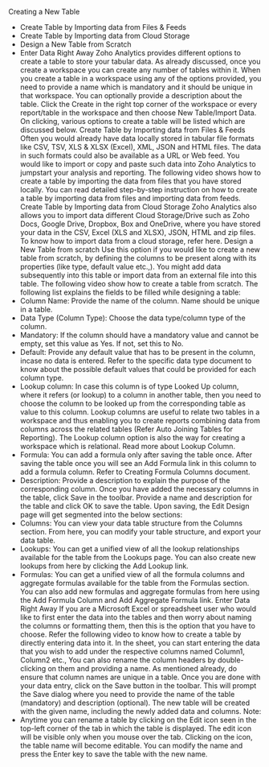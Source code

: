Creating a New Table
- Create Table by Importing data from Files & Feeds
- Create Table by Importing data from Cloud Storage
- Design a New Table from Scratch
- Enter Data Right Away
Zoho Analytics provides different options to create a table to store your tabular data. As already discussed, once you create a workspace you can create any number of tables within it.
When you create a table in a workspace using any of the options provided, you need to provide a name which is mandatory and it should be unique in that workspace. You can optionally provide a description about the table.
Click the Create in the right top corner of the workspace or every report/table in the workspace and then choose New Table/Import Data. On clicking, various options to create a table will be listed which are discussed below.
Create Table by Importing data from Files & Feeds
Often you would already have data locally stored in tabular file formats like CSV, TSV, XLS & XLSX (Excel), XML, JSON and HTML files. The data in such formats could also be available as a URL or Web feed. You would like to import or copy and paste such data into Zoho Analytics to jumpstart your analysis and reporting.
The following video shows how to create a table by importing the data from files that you have stored locally.
You can read detailed step-by-step instruction on how to create a table by importing data from files and importing data from feeds.
Create Table by Importing data from Cloud Storage
Zoho Analytics also allows you to import data different Cloud Storage/Drive such as Zoho Docs, Google Drive, Dropbox, Box and OneDrive, where you have stored your data in the CSV, Excel (XLS and XLSX), JSON, HTML and zip files.
To know how to import data from a cloud storage, refer here.
Design a New Table from scratch
Use this option if you would like to create a new table from scratch, by defining the columns to be present along with its properties (like type, default value etc.,). You might add data subsequently into this table or import data from an external file into this table.
The following video show how to create a table from scratch.
The following list explains the fields to be filled while designing a table:
- Column Name: Provide the name of the column. Name should be unique in a table.
- Data Type (Column Type): Choose the data type/column type of the column.
- Mandatory: If the column should have a mandatory value and cannot be empty, set this value as Yes. If not, set this to No.
- Default: Provide any default value that has to be present in the column, incase no data is entered. Refer to the specific data type document to know about the possible default values that could be provided for each column type.
- Lookup column: In case this column is of type Looked Up column, where it refers (or lookup) to a column in another table, then you need to choose the column to be looked up from the corresponding table as value to this column. Lookup columns are useful to relate two tables in a workspace and thus enabling you to create reports combining data from columns across the related tables (Refer Auto Joining Tables for Reporting). The Lookup column option is also the way for creating a workspace which is relational. Read more about Lookup Column.
- Formula: You can add a formula only after saving the table once. After saving the table once you will see an Add Formula link in this column to add a formula column. Refer to Creating Formula Columns document.
- Description: Provide a description to explain the purpose of the corresponding column.
Once you have added the necessary columns in the table, click Save in the toolbar. Provide a name and description for the table and click OK to save the table.
Upon saving, the Edit Design page will get segmented into the below sections:
- Columns: You can view your data table structure from the Columns section. From here, you can modify your table structure, and export your data table.
- Lookups: You can get a unified view of all the lookup relationships available for the table from the Lookups page. You can also create new lookups from here by clicking the Add Lookup link.
- Formulas: You can get a unified view of all the formula columns and aggregate formulas available for the table from the Formulas section. You can also add new formulas and aggregate formulas from here using the Add Formula Column and Add Aggregate Formula link.
Enter Data Right Away
If you are a Microsoft Excel or spreadsheet user who would like to first enter the data into the tables and then worry about naming the columns or formatting them, then this is the option that you have to choose.
Refer the following video to know how to create a table by directly entering data into it.
In the sheet, you can start entering the data that you wish to add under the respective columns named Column1, Column2 etc., You can also rename the column headers by double-clicking on them and providing a name. As mentioned already, do ensure that column names are unique in a table.
Once you are done with your data entry, click on the Save button in the toolbar. This will prompt the Save dialog where you need to provide the name of the table (mandatory) and description (optional). The new table will be created with the given name, including the newly added data and columns.
Note:
- Anytime you can rename a table by clicking on the Edit icon seen in the top-left corner of the tab in which the table is displayed. The edit icon will be visible only when you mouse over the tab. Clicking on the icon, the table name will become editable. You can modify the name and press the Enter key to save the table with the new name.